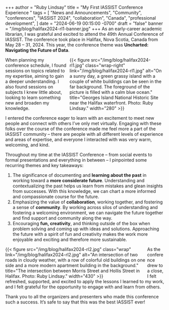 +++
author = "Ruby Lindsay"
title = "My First IASSIST Conference Experience "
tags = [ "News and Announcements", "Community", "conferences", "IASSIST 2024", "collaboration", "Canada", "professional development", ]
date = "2024-06-19 00:15:00 -0700"
draft = "false"
banner = "/img/blog/halifax2024-rl1-banner.jpg"
+++
As an early-career academic librarian, I was grateful and excited to attend the 49th Annual Conference of IASSIST. The conference took place in Halifax, Nova Scotia, Canada from May 28 – 31, 2024. This year, the conference theme was **Uncharted: Navigating the Future of Data**. 

<div style="float: right; max-width: 300px; margin-left: 10px;">
{{< figure src="/img/blog/halifax2024-rl1.jpg" class="wrap-right" link="/img/blog/halifax2024-rl1.jpg" alt="On a sunny day, a green grassy island with a couple of white buildings can be seen in the far background. The foreground of the picture is filled with a calm blue ocean." title="Georges Island National Historic Site near the Halifax waterfront. Photo: Ruby Lindsay." width="280" >}}
</div>

When planning my conference schedule, I found sessions on topics related to my expertise, aiming to gain a deeper understanding. I also found sessions on subjects I knew little about, looking to learn something new and broaden my knowledge. 

I entered the conference eager to learn with an excitement to meet new people and connect with others I’ve only met virtually. Engaging with these folks over the course of the conference made me feel more a part of the IASSIST community – there are people with all different levels of experience and areas of expertise, and everyone I interacted with was very warm, welcoming, and kind.

Throughout my time at the IASSIST Conference – from social events to formal presentations and everything in between – I pinpointed some recurring themes and key takeaways:

1. The significance of documenting and **learning about the past** in working toward a **more considerate future**. Understanding and contextualizing the past helps us learn from mistakes and glean insights from successes. With this knowledge, we can chart a more informed and compassionate course for the future. 
2. Emphasizing the value of **collaboration**, working together, and fostering a sense of **community**. By working across silos of understanding and fostering a welcoming environment, we can navigate the future together and find support and community along the way.
3. Encouraging **fun, creativity**, and thinking outside of the box when problem solving and coming up with ideas and solutions. Approaching the future with a spirit of fun and creativity makes the work more enjoyable and exciting and therefore more sustainable.

<div style="float: left; max-width: 450px;">
{{< figure src="/img/blog/halifax2024-rl2.jpg" class="wrap" link="/img/blog/halifax2024-rl2.jpg" alt="An intersection of two roads in cloudy weather, with a row of colorful old buildings on one side and a more modern apartment building in the background." title="The intersection between Morris Street and Hollis Street in Halifax. Photo: Ruby Lindsay." width="430" >}}
</div>

As the conference drew to a close, I felt refreshed, supported, and excited to apply the lessons I learned to my work, and I felt grateful for the opportunity to engage with and learn from others. 

Thank you to all the organizers and presenters who made this conference such a success. It’s safe to say that this was the best IASSIST ever!